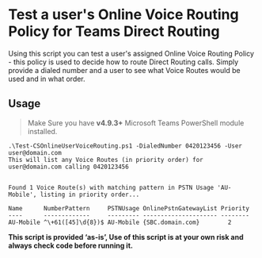# Test a user's Online Voice Routing Policy for Teams Direct Routing

Using this script you can test a user's assigned Online Voice Routing Policy - this policy is used to decide how to route Direct Routing calls. 
Simply provide a dialed number and a user to see what Voice Routes would be used and in what order.

## Usage

> Make Sure you have **v4.9.3+** Microsoft Teams PowerShell module installed.
> 
    
    .\Test-CSOnlineUserVoiceRouting.ps1 -DialedNumber 0420123456 -User user@domain.com
    This will list any Voice Routes (in priority order) for user@domain.com calling 0420123456

    
    Found 1 Voice Route(s) with matching pattern in PSTN Usage 'AU-Mobile', listing in priority order...

    Name      NumberPattern     PSTNUsage OnlinePstnGatewayList Priority
    ----      -------------     --------- --------------------- --------
    AU-Mobile ^\+61([45]\d{8})$ AU-Mobile {SBC.domain.com}        2



**This script is provided ‘as-is’, Use of this script is at your own risk and always check code before running it.**
